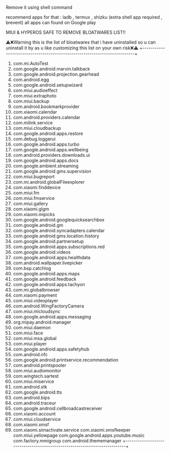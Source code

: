 Remove it using shell command 

recommend apps for that : ladb , termux , shizku (extra shell app required , brevent) all apps can found on Google play 

MIUI & HYPEROS SAFE TO REMOVE BLOATWARES LIST‼️

⚠️❌Warning this is the list of bloatwares that i have uninstalled so u can uninstall it by as u like customizing this list on your own risk❌⚠️
+--------------------------------------------------------------------------+
1. com.mi.AutoTest
2. com.google.android.marvin.talkback
3. com.google.android.projection.gearhead
4. com.android.egg
5. com.google.android.setupwizard
6. com.miui.audioeffect
7. com.miui.extraphoto
8. com.miui.backup
9. com.android.bookmarkprovider
10. com.xiaomi.calendar
11. com.android.providers.calendar
12. com.milink.service
13. com.miui.cloudbackup
14. com.google.android.apps.restore
15. com.debug.loggerui
16. com.google.android.apps.turbo
17. com.google.android.apps.wellbeing
18. com.android.providers.downloads.ui
19. com.google.android.apps.docs
20. com.google.ambient.streaming
21. com.google.android.gms.supervision
22. com.miui.bugreport
23. com.mi.android.globalFileexplorer
24. com.xiaomi.finddevice
25. com.miui.fm
26. com.miui.fmservice
27. com.miui.gallery
28. com.xiaomi.glgm
29. com.xiaomi.mipicks
30. com.google.android.googlequicksearchbox
31. com.google.android.gm
32. com.google.android.syncadapters.calendar
33. com.google.android.gms.location.history
34. com.google.android.partnersetup
35. com.google.android.apps.subscriptions.red
36. com.google.android.videos
37. com.google.android.apps.healthdata
38. com.android.wallpaper.livepicker
39. com.bsp.catchlog
40. com.google.android.apps.maps
41. com.google.android.feedback
42. com.google.android.apps.tachyon
43. com.mi.globalbrowser
44. com.xiaomi.payment
45. com.miui.videoplayer
46. com.android.WingFactoryCamera
47. com.miui.micloudsync
48. com.google.android.apps.messaging
49. org.mipay.android.manager
50. com.miui.daemon
51. com.miui.face
52. com.miui.msa.global
53. com.miui.player
54. com.google.android.apps.safetyhub
55. com.android.nfc
56. com.google.android.printservice.recommendation
57. com.android.printspooler
58. com.miui.audiomonitor
58. com.wingtech.sartest
59. com.miui.miservice
60. com.android.stk
61. com.google.android.tts
62. com.android.bips
63. com.android.traceur
64. com.google.android.cellbroadcastreceiver
65. com.xiaomi.account
66. com.miui.cloudservice
67. com.xiaomi.xmsf
68. com.xiaomi.simactivate.service
com.xiaomi.xmsfkeeper
com.miui.yellowpage
com.google.android.apps.youtube.music
com.factory.mmigroup
com.android.thememanager
+--------------------------------------------------------------------------+
